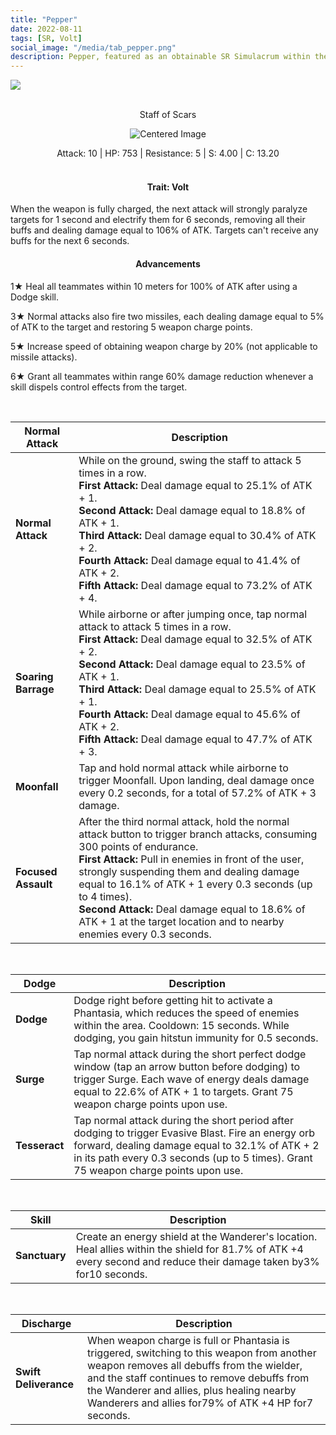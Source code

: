 ```yaml
---
title: "Pepper"
date: 2022-08-11
tags: [SR, Volt]
social_image: "/media/tab_pepper.png"
description: Pepper, featured as an obtainable SR Simulacrum within the simulacrum system, associated with the weapon Staff of Scars.
---
```


![](https://i.postimg.cc/rmC3nt2m/Simulacrum-Pepper-Prototype.png)

<br />

<center>
Staff of Scars
</center>
<p align="center">
<img src="https://i.postimg.cc/CLGfQ3xV/Icon-Weapon-Staff-of-Scars.webp" alt="Centered Image">
</p>
<center>
Attack: 10 | HP: 753 | Resistance: 5 | S: 4.00 | C: 13.20
</center>

<br />

<h4 style="text-align: center;"> Trait: Volt </h4>

When the weapon is fully charged, the next attack will strongly paralyze targets for 1 second and electrify them for 6 seconds, removing all their buffs and dealing damage equal to 106% of ATK. Targets can't receive any buffs for the next 6 seconds.

<h4 style="text-align: center;"> Advancements </h4>

1★ Heal all teammates within 10 meters for 100% of ATK after using a Dodge skill.

3★ Normal attacks also fire two missiles, each dealing damage equal to 5% of ATK to the target and restoring 5 weapon charge points.

5★ Increase speed of obtaining weapon charge by 20% (not applicable to missile attacks).

6★ Grant all teammates within range 60% damage reduction whenever a skill dispels control effects from the target.

<br />

| Normal Attack       | Description                                                                                                                                                                                                                                                                                                                                                                                                                    |
| ------------------- | ------------------------------------------------------------------------------------------------------------------------------------------------------------------------------------------------------------------------------------------------------------------------------------------------------------------------------------------------------------------------------------------------------------------------------ |
| **Normal Attack**   | While on the ground, swing the staff to attack 5 times in a row. <br /> **First Attack:** Deal damage equal to 25.1% of ATK + 1. <br /> **Second Attack:** Deal damage equal to 18.8% of ATK + 1. <br /> **Third Attack:** Deal damage equal to 30.4% of ATK + 2. <br /> **Fourth Attack:** Deal damage equal to 41.4% of ATK + 2. <br /> **Fifth Attack:** Deal damage equal to 73.2% of ATK + 4.                                  |
| **Soaring Barrage** | While airborne or after jumping once, tap normal attack to attack 5 times in a row. <br /> **First Attack:** Deal damage equal to 32.5% of ATK + 2. <br /> **Second Attack:** Deal damage equal to 23.5% of ATK + 1. <br /> **Third Attack:** Deal damage equal to 25.5% of ATK + 1. <br /> **Fourth Attack:** Deal damage equal to 45.6% of ATK + 2. <br /> **Fifth Attack:** Deal damage equal to 47.7% of ATK + 3.               |
| **Moonfall**        | Tap and hold normal attack while airborne to trigger Moonfall. Upon landing, deal damage once every 0.2 seconds, for a total of 57.2% of ATK + 3 damage.                                                                                                                                                                                                                                                                       |
| **Focused Assault** | After the third normal attack, hold the normal attack button to trigger branch attacks, consuming 300 points of endurance.<br /> **First Attack:** Pull in enemies in front of the user, strongly suspending them and dealing damage equal to 16.1% of ATK + 1 every 0.3 seconds (up to 4 times).<br /> **Second Attack:** Deal damage equal to 18.6% of ATK + 1 at the target location and to nearby enemies every 0.3 seconds. |

<br />

| Dodge         | Description                                                                                                                                                                                                                                   |
| ------------- | --------------------------------------------------------------------------------------------------------------------------------------------------------------------------------------------------------------------------------------------- |
| **Dodge**     | Dodge right before getting hit to activate a Phantasia, which reduces the speed of enemies within the area. Cooldown: 15 seconds. While dodging, you gain hitstun immunity for 0.5 seconds.                                                   |
| **Surge**     | Tap normal attack during the short perfect dodge window (tap an arrow button before dodging) to trigger Surge. Each wave of energy deals damage equal to 22.6% of ATK + 1 to targets. Grant 75 weapon charge points upon use.                 |
| **Tesseract** | Tap normal attack during the short period after dodging to trigger Evasive Blast. Fire an energy orb forward, dealing damage equal to 32.1% of ATK + 2 in its path every 0.3 seconds (up to 5 times). Grant 75 weapon charge points upon use. |

<br />

| Skill         | Description                                                                                                                                                          |
| ------------- | -------------------------------------------------------------------------------------------------------------------------------------------------------------------- |
| **Sanctuary** | Create an energy shield at the Wanderer's location. Heal allies within the shield for 81.7% of ATK +4 every second and reduce their damage taken by3% for10 seconds. |

<br />

| Discharge             | Description                                                                                                                                                                                                                                                                                 |
| --------------------- | ------------------------------------------------------------------------------------------------------------------------------------------------------------------------------------------------------------------------------------------------------------------------------------------- |
| **Swift Deliverance** | When weapon charge is full or Phantasia is triggered, switching to this weapon from another weapon removes all debuffs from the wielder, and the staff continues to remove debuffs from the Wanderer and allies, plus healing nearby Wanderers and allies for79% of ATK +4 HP for7 seconds. |
